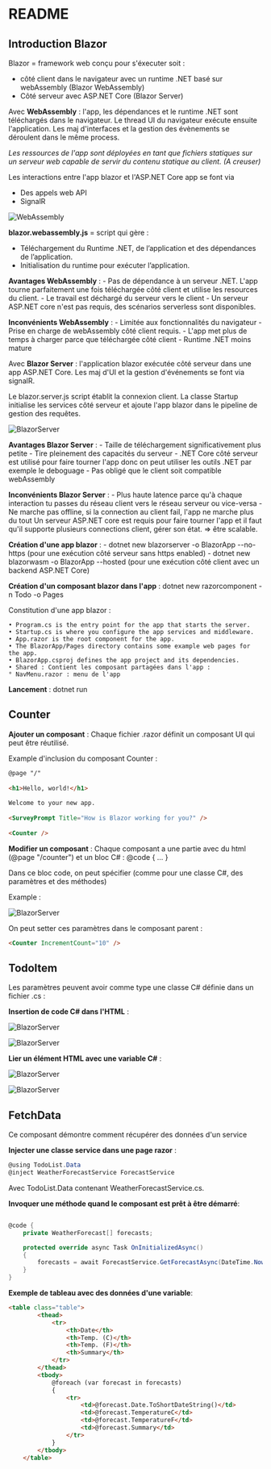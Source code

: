 # README

## Introduction Blazor

Blazor = framework web conçu pour s'éxecuter soit :
- côté client dans le navigateur avec un runtime .NET basé sur webAssembly (Blazor WebAssembly)
- Côté serveur avec ASP.NET Core (Blazor Server)

Avec **WebAssembly** : l'app, les dépendances et le runtime .NET sont téléchargés dans le navigateur. Le thread UI du navigateur exécute ensuite l'application. Les maj d'interfaces et la gestion des évènements se déroulent dans le même process.

_Les ressources de l'app sont déployées en tant que fichiers statiques sur un serveur web capable de servir du contenu statique au client. (A creuser)_

Les interactions entre l'app blazor et l'ASP.NET Core app se font via
- Des appels web API
- SignalR

![WebAssembly](docs/img/WebAssembly.png)

**blazor.webassembly.js** = script qui gère :
- Téléchargement du Runtime .NET, de l’application et des dépendances de l’application.
- Initialisation du runtime pour exécuter l’application.

**Avantages WebAssembly** : 
	- Pas de dépendance à un serveur .NET. L'app tourne parfaitement une fois téléchargée côté client et utilise les resources du client.
	- Le travail est déchargé du serveur vers le client
	- Un serveur ASP.NET core n'est pas requis, des scénarios serverless sont disponibles. 

**Inconvénients WebAssembly** : 
	- Limitée aux fonctionnalités du navigateur
	- Prise en charge de webAssembly côté client requis. 
	- L'app met plus de temps à charger parce que téléchargée côté client
	- Runtime .NET moins mature

Avec **Blazor Server** : l'application blazor exécutée côté serveur dans une app ASP.NET Core. Les maj d'UI et la gestion d'événements se font via signalR.

Le blazor.server.js script établit la connexion client. La classe Startup initialise les services côté serveur et ajoute l'app blazor dans le pipeline de gestion des requêtes. 

![BlazorServer](docs/img/BlazorServer.png)

**Avantages Blazor Server** : 
	- Taille de téléchargement significativement plus petite
	- Tire pleinement des capacités du serveur 
	- .NET Core côté serveur est utilisé pour faire tourner l'app donc on peut utiliser les outils .NET par exemple le deboguage
	- Pas obligé que le client soit compatible webAssembly

**Inconvénients Blazor Server** : 
	- Plus haute latence parce qu'à chaque interaction tu passes du réseau client vers le réseau serveur ou vice-versa
	- Ne marche pas offline, si la connection au client fail, l'app ne marche plus du tout
Un serveur ASP.NET core est requis pour faire tourner l'app et il faut qu'il supporte plusieurs connections client, gérer son état. => être scalable. 

**Création d'une app blazor** : 
	- dotnet new blazorserver -o BlazorApp --no-https (pour une exécution côté serveur sans https enabled)
	- dotnet new blazorwasm -o BlazorApp --hosted (pour une exécution côté client avec un backend ASP.NET Core)

**Création d'un composant blazor dans l'app** : dotnet new razorcomponent -n Todo -o Pages

Constitution d'une app blazor : 

	• Program.cs is the entry point for the app that starts the server.
	• Startup.cs is where you configure the app services and middleware.
	• App.razor is the root component for the app.
	• The BlazorApp/Pages directory contains some example web pages for the app.
	• BlazorApp.csproj defines the app project and its dependencies.
	• Shared : Contient les composant partagées dans l'app :
    ° NavMenu.razor : menu de l'app

**Lancement** : dotnet run

## Counter

**Ajouter un composant** : Chaque fichier .razor définit un composant UI qui peut être réutilisé. 

Example d'inclusion du composant Counter : 
```html
@page "/"
		
<h1>Hello, world!</h1>
		
Welcome to your new app.
		
<SurveyPrompt Title="How is Blazor working for you?" />
		
<Counter />
```

**Modifier un composant** : Chaque composant a une partie avec du html (@page "/counter") et un bloc C# : @code { … }

Dans ce bloc code, on peut spécifier (comme pour une classe C#, des paramètres et des méthodes) 

Example : 

![BlazorServer](docs/img/Counter.razor.png)

On peut setter ces paramètres dans le composant parent : 

```html
<Counter IncrementCount="10" />
```

## TodoItem

Les paramètres peuvent avoir comme type une classe C# définie dans un fichier .cs : 

**Insertion de code C# dans l'HTML** :

![BlazorServer](docs/img/TodoItemClass.png)

![BlazorServer](docs/img/TodoListHtml.png)

**Lier un élément HTML avec une variable C#** : 

![BlazorServer](docs/img/InsertCodeHtml.png)

![BlazorServer](docs/img/LinkCodeHtml.png)

## FetchData

 Ce composant démontre comment récupérer des données d'un service

**Injecter une classe service dans une page razor** : 

```cs
@using TodoList.Data
@inject WeatherForecastService ForecastService
```
Avec TodoList.Data contenant WeatherForecastService.cs.

**Invoquer une méthode quand le composant est prêt à être démarré**:

```cs

@code {
    private WeatherForecast[] forecasts;

    protected override async Task OnInitializedAsync()
    {
        forecasts = await ForecastService.GetForecastAsync(DateTime.Now);
    }
}

```

**Exemple de tableau avec des données d'une variable**:

```html 
<table class="table">
        <thead>
            <tr>
                <th>Date</th>
                <th>Temp. (C)</th>
                <th>Temp. (F)</th>
                <th>Summary</th>
            </tr>
        </thead>
        <tbody>
            @foreach (var forecast in forecasts)
            {
                <tr>
                    <td>@forecast.Date.ToShortDateString()</td>
                    <td>@forecast.TemperatureC</td>
                    <td>@forecast.TemperatureF</td>
                    <td>@forecast.Summary</td>
                </tr>
            }
        </tbody>
    </table>
```